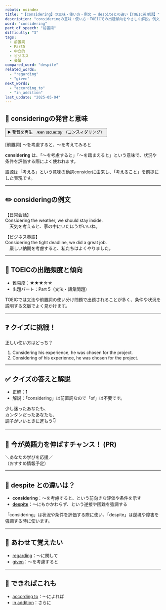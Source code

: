 ```yaml
---
robots: noindex
title: "【considering】の意味・使い方・例文 ― despiteとの違い【TOEIC英単語】"
description: "consideringの意味・使い方・TOEICでの出題傾向をやさしく解説。例文・クイズ付きでdespiteとの違いもわかりやすく学べます。"
word: "considering"
part_of_speech: "前置詞"
difficulty: "3"
tags:
  - 前置詞
  - Part5
  - 中立的
  - ビジネス
  - 会議
compared_word: "despite"
related_words:
  - "regarding"
  - "given"
next_words:
  - "according_to"
  - "in_addition"
last_update: "2025-05-04"
---
```


## 🔰 consideringの発音と意味

<button class="play-audio" onclick="playTTS('considering')">
  <span class="play-audio-main">
    ▶️ 発音を再生　/kənˈsɪd.ər.ɪŋ/
  </span>
  <span class="play-audio-sub">
    （コンスィダリング）
  </span>
</button>

[前置詞] ～を考慮すると、～を考えてみると

**considering** は、「～を考慮すると」「～を踏まえると」という意味で、状況や条件を評価する際によく使われます。

語源は「考える」という意味の動詞considerに由来し、「考えること」を前提にした表現です。

---

## ✏️ consideringの例文

【日常会話】  
Considering the weather, we should stay inside.  
　天気を考えると、家の中にいたほうがいいね。

【ビジネス英語】  
Considering the tight deadline, we did a great job.  
　厳しい納期を考慮すると、私たちはよくやりました。

---

## 🎯 TOEICの出題頻度と傾向

- 難易度：★★★☆☆
- 出題パート：Part 5（文法・語彙問題）

TOEICでは文法や前置詞の使い分け問題で出題されることが多く、条件や状況を説明する文脈でよく見かけます。

---

## ❓ クイズに挑戦！

正しい使い方はどっち？

1. Considering his experience, he was chosen for the project.  
2. Considering of his experience, he was chosen for the project.

---

## ✅ クイズの答えと解説

- 正解：**1**
- 解説：「considering」は前置詞なので「of」は不要です。

少し迷ったあなたも、  
カンタンだったあなたも、  
調子がいいときに進もう👇️

---

## 🚀 今が英語力を伸ばすチャンス！ (PR)

<div class="info-center">
＼あなたの学びを応援／<br>  
（おすすめ情報予定）
</div>

---

## 🤔  despite との違いは？

- **considering**：～を考慮すると、という前向きな評価や条件を示す
- **[despite](/word/despite/)**：～にもかかわらず、という逆接や困難を強調する

「considering」は状況や条件を評価する際に使い、「despite」は逆境や障害を強調する時に使います。

---

## 🧩 あわせて覚えたい

- [regarding](/word/regarding/)：～に関して
- [given](/word/given/)：～を考慮すると

---

## 📖 できればこれも

- [according to](/word/according_to/)：～によれば
- [in addition](/word/in_addition/)：さらに

<!-- cvid: aid19_bid37 -->

